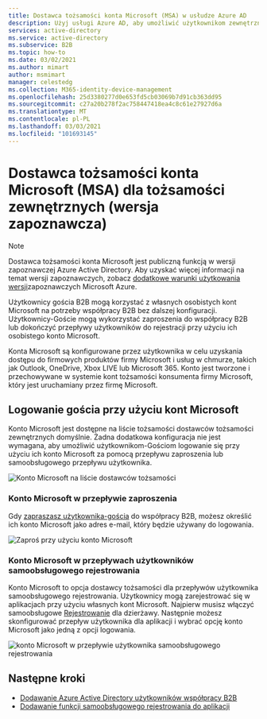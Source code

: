 ```yaml
---
title: Dostawca tożsamości konta Microsoft (MSA) w usłudze Azure AD
description: Użyj usługi Azure AD, aby umożliwić użytkownikom zewnętrznym logowanie się do aplikacji usługi Azure AD przy użyciu ich konto Microsoft (MSA).
services: active-directory
ms.service: active-directory
ms.subservice: B2B
ms.topic: how-to
ms.date: 03/02/2021
ms.author: mimart
author: msmimart
manager: celestedg
ms.collection: M365-identity-device-management
ms.openlocfilehash: 25d3380277d0e653fd5cb03069b7d91cb363dd95
ms.sourcegitcommit: c27a20b278f2ac758447418ea4c8c61e27927d6a
ms.translationtype: MT
ms.contentlocale: pl-PL
ms.lasthandoff: 03/03/2021
ms.locfileid: "101693145"
---
```

# <a name="microsoft-account-msa-identity-provider-for-external-identities-preview"></a>Dostawca tożsamości konta Microsoft (MSA) dla tożsamości zewnętrznych (wersja zapoznawcza)

> [!NOTE]
> Dostawca tożsamości konta Microsoft jest publiczną funkcją w wersji zapoznawczej Azure Active Directory. Aby uzyskać więcej informacji na temat wersji zapoznawczych, zobacz [dodatkowe warunki użytkowania wersji](https://azure.microsoft.com/support/legal/preview-supplemental-terms/)zapoznawczych Microsoft Azure.

Użytkownicy gościa B2B mogą korzystać z własnych osobistych kont Microsoft na potrzeby współpracy B2B bez dalszej konfiguracji. Użytkownicy-Goście mogą wykorzystać zaproszenia do współpracy B2B lub dokończyć przepływy użytkowników do rejestracji przy użyciu ich osobistego konto Microsoft.

Konta Microsoft są konfigurowane przez użytkownika w celu uzyskania dostępu do firmowych produktów firmy Microsoft i usług w chmurze, takich jak Outlook, OneDrive, Xbox LIVE lub Microsoft 365. Konto jest tworzone i przechowywane w systemie kont tożsamości konsumenta firmy Microsoft, który jest uruchamiany przez firmę Microsoft.

## <a name="guest-sign-in-using-microsoft-accounts"></a>Logowanie gościa przy użyciu kont Microsoft

Konto Microsoft jest dostępne na liście tożsamości dostawców tożsamości zewnętrznych domyślnie. Żadna dodatkowa konfiguracja nie jest wymagana, aby umożliwić użytkownikom-Gościom logowanie się przy użyciu ich konto Microsoft za pomocą przepływu zaproszenia lub samoobsługowego przepływu użytkownika.

![Konto Microsoft na liście dostawców tożsamości](media/microsoft-account/microsoft-account-identity-provider.png)

### <a name="microsoft-account-in-the-invitation-flow"></a>Konto Microsoft w przepływie zaproszenia

Gdy [zapraszasz użytkownika-gościa](add-users-administrator.md) do współpracy B2B, możesz określić ich konto Microsoft jako adres e-mail, który będzie używany do logowania.

![Zaproś przy użyciu konto Microsoft](media/microsoft-account/microsoft-account-invite.png)

### <a name="microsoft-account-in-self-service-sign-up-user-flows"></a>Konto Microsoft w przepływach użytkowników samoobsługowego rejestrowania

Konto Microsoft to opcja dostawcy tożsamości dla przepływów użytkownika samoobsługowego rejestrowania. Użytkownicy mogą zarejestrować się w aplikacjach przy użyciu własnych kont Microsoft. Najpierw musisz włączyć samoobsługowe [Rejestrowanie](self-service-sign-up-user-flow.md) dla dzierżawy. Następnie możesz skonfigurować przepływ użytkownika dla aplikacji i wybrać opcję konto Microsoft jako jedną z opcji logowania.

![konto Microsoft w przepływie użytkownika samoobsługowego rejestrowania](media/microsoft-account/microsoft-account-user-flow.png)

## <a name="next-steps"></a>Następne kroki

- [Dodawanie Azure Active Directory użytkowników współpracy B2B](add-users-administrator.md)
- [Dodawanie funkcji samoobsługowego rejestrowania do aplikacji](self-service-sign-up-user-flow.md)